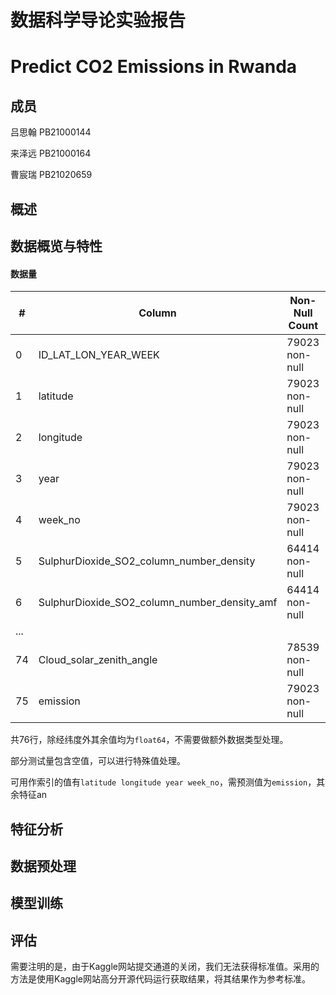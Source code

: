 # 数据科学导论实验报告

# Predict CO2 Emissions in Rwanda

## 成员

吕思翰 PB21000144

来泽远 PB21000164

曹宸瑞 PB21020659

## 概述

## 数据概览与特性

#### 数据量

| #    | Column                                       | Non-Null Count | Dtype   |
| ---- | -------------------------------------------- | -------------- | ------- |
| 0    | ID_LAT_LON_YEAR_WEEK                         | 79023 non-null | object  |
| 1    | latitude                                     | 79023 non-null | float64 |
| 2    | longitude                                    | 79023 non-null | float64 |
| 3    | year                                         | 79023 non-null | int64   |
| 4    | week_no                                      | 79023 non-null | int64   |
| 5    | SulphurDioxide_SO2_column_number_density     | 64414 non-null | float64 |
| 6    | SulphurDioxide_SO2_column_number_density_amf | 64414 non-null | float64 |
| ...  |                                              |                |         |
| 74   | Cloud_solar_zenith_angle                     | 78539 non-null | float64 |
| 75   | emission                                     | 79023 non-null | float64 |

共76行，除经纬度外其余值均为`float64`，不需要做额外数据类型处理。

部分测试量包含空值，可以进行特殊值处理。

可用作索引的值有`latitude longitude year week_no`，需预测值为`emission`，其余特征an

## 特征分析

## 数据预处理

## 模型训练

## 评估

需要注明的是，由于Kaggle网站提交通道的关闭，我们无法获得标准值。采用的方法是使用Kaggle网站高分开源代码运行获取结果，将其结果作为参考标准。

### 